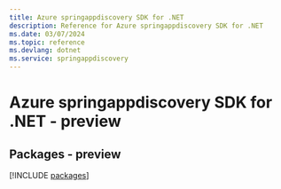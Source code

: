 ```yaml
---
title: Azure springappdiscovery SDK for .NET
description: Reference for Azure springappdiscovery SDK for .NET
ms.date: 03/07/2024
ms.topic: reference
ms.devlang: dotnet
ms.service: springappdiscovery
---
```

# Azure springappdiscovery SDK for .NET - preview
## Packages - preview
[!INCLUDE [packages](springappdiscovery-index.md)]